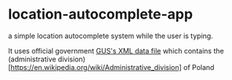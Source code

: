 # location-autocomplete-app
a simple location autocomplete system while the user is typing. 

It uses official government [GUS's XML data file](https://eteryt.stat.gov.pl/eTeryt/rejestr_teryt/udostepnianie_danych/baza_teryt/uzytkownicy_indywidualni/pobieranie/pliki_pelne.aspx?contrast=default) which contains the (administrative division)[https://en.wikipedia.org/wiki/Administrative_division] of Poland


